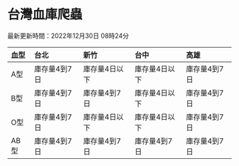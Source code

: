 # 台灣血庫爬蟲

最新更新時間：2022年12月30日 08時24分

| 血型   | 台北      | 新竹      | 台中      | 高雄      |
|:-----|:--------|:--------|:--------|:--------|
| A型   | 庫存量4到7日 | 庫存量4日以下 | 庫存量4日以下 | 庫存量4到7日 |
| B型   | 庫存量4到7日 | 庫存量4到7日 | 庫存量4日以下 | 庫存量4到7日 |
| O型   | 庫存量4到7日 | 庫存量4日以下 | 庫存量4日以下 | 庫存量4到7日 |
| AB型  | 庫存量4到7日 | 庫存量4到7日 | 庫存量4到7日 | 庫存量4到7日 |